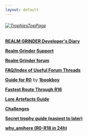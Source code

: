 ```yaml
---
layout: default
---
```

<h6><a target="_blank" research="View all games on Kongregate" href="https://www.silvergames.com/en/"><img src="/realm/assets/img/picks/kongregate_anthill.png" alt="TrophiesTopPage" align="middle"></a></h6>

**[REALM GRINDER Developer's Diary](http://www.kongregate.com/forums/8945-realm-grinder/topics/663882-realm-grinder-developers-diary-jan-8th-2018?page=2#posts-12170739)**

**[Realm Grinder Support](http://www.divinegames.it/#support)**

**[Realm Grinder forum](http://www.kongregate.com/forums/8945)**

**[FAQ/Index of Useful Forum Threads](http://www.kongregate.com/forums/8945-realm-grinder/topics/545900-faq-index-of-useful-forum-threads/)**

**[Guide for R0](http://www.kongregate.com/forums/8945-realm-grinder/topics/643873-in-depth-guide-to-starting-realm-grinder)** by **[1bookboy](http://www.kongregate.com/accounts/1bookboy)**

**[Fastest Route Through R16](http://kongregate.com/forums/8945-realm-grinder/topics/562011-guide-fastest-route-through-r16-researches/)**

**[Lore Artefacts Guide](http://www.kongregate.com/forums/8945-realm-grinder/topics/594695-new-artefacts-requirements)**

**[Challenges](http://www.kongregate.com/forums/8945-realm-grinder/topics/564368-challenges?page=1)**

**[Secret trophy guide (easiest to later)](http://www.kongregate.com/forums/8945-realm-grinder/topics/605675-secret-trophy-guide-easiest-to-later)**

**[why_amihere (R0-R18 in 24h)](http://www.kongregate.com/forums/8945-realm-grinder/topics/607521)**


